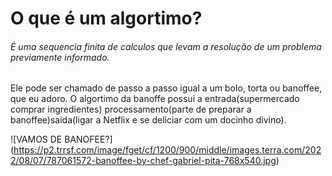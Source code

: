 # O que é um algortimo? 

###### É uma sequencia finita de calculos que levam a resolução de um problema previamente informado. 
Ele pode ser chamado de passo a passo igual a um bolo, torta ou banoffee, que eu adoro. 
O algortimo da banoffe possui a entrada(supermercado comprar ingredientes) processamento(parte de preparar a banoffee)saida(ligar a Netflix e se deliciar com um docinho divino).

![VAMOS DE BANOFEE?] (https://p2.trrsf.com/image/fget/cf/1200/900/middle/images.terra.com/2022/08/07/787061572-banoffee-by-chef-gabriel-pita-768x540.jpg)